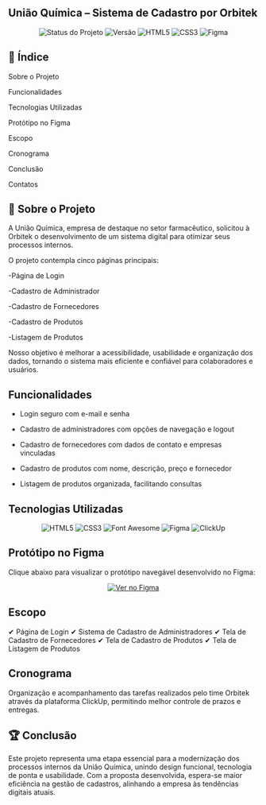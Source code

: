 União Química – Sistema de Cadastro por Orbitek
---
<p align="center"> <img src="https://img.shields.io/badge/status-em%20desenvolvimento-yellow?style=for-the-badge" alt="Status do Projeto"> <img src="https://img.shields.io/badge/versão-1.0-blue?style=for-the-badge" alt="Versão"> <img src="https://img.shields.io/badge/HTML5-E34F26?style=for-the-badge&logo=html5&logoColor=white" alt="HTML5"> <img src="https://img.shields.io/badge/CSS3-1572B6?style=for-the-badge&logo=css3&logoColor=white" alt="CSS3"> <img src="https://img.shields.io/badge/Figma-FF7262?style=for-the-badge&logo=figma&logoColor=white" alt="Figma"> </p>

📑 Índice
--
Sobre o Projeto

Funcionalidades

Tecnologias Utilizadas

Protótipo no Figma

Escopo

Cronograma

Conclusão

Contatos

🎯 Sobre o Projeto
--

A União Química, empresa de destaque no setor farmacêutico, solicitou à Orbitek o desenvolvimento de um sistema digital para otimizar seus processos internos.

O projeto contempla cinco páginas principais:

-Página de Login

-Cadastro de Administrador

-Cadastro de Fornecedores

-Cadastro de Produtos

-Listagem de Produtos

Nosso objetivo é melhorar a acessibilidade, usabilidade e organização dos dados, tornando o sistema mais eficiente e confiável para colaboradores e usuários.

Funcionalidades
--
- Login seguro com e-mail e senha

- Cadastro de administradores com opções de navegação e logout

- Cadastro de fornecedores com dados de contato e empresas vinculadas

- Cadastro de produtos com nome, descrição, preço e fornecedor

- Listagem de produtos organizada, facilitando consultas

 Tecnologias Utilizadas
 ---
<p align="center"> <img src="https://img.shields.io/badge/HTML5-E34F26?style=for-the-badge&logo=html5&logoColor=white" alt="HTML5"> <img src="https://img.shields.io/badge/CSS3-1572B6?style=for-the-badge&logo=css3&logoColor=white" alt="CSS3"> <img src="https://img.shields.io/badge/FontAwesome-528DD7?style=for-the-badge&logo=fontawesome&logoColor=white" alt="Font Awesome"> <img src="https://img.shields.io/badge/Figma-FF7262?style=for-the-badge&logo=figma&logoColor=white" alt="Figma"> <img src="https://img.shields.io/badge/ClickUp-7B68EE?style=for-the-badge&logo=clickup&logoColor=white" alt="ClickUp"> </p>

Protótipo no Figma
------------
Clique abaixo para visualizar o protótipo navegável desenvolvido no Figma:

<p align="center"> <a href="https://www.figma.com" target="_blank"> <img src="https://img.shields.io/badge/Ver%20no-Figma-blue?style=for-the-badge&logo=figma&logoColor=white" alt="Ver no Figma"> </a> </p>

 Escopo
----

✔ Página de Login
✔ Sistema de Cadastro de Administradores
✔ Tela de Cadastro de Fornecedores
✔ Tela de Cadastro de Produtos
✔ Tela de Listagem de Produtos

 Cronograma
 -

Organização e acompanhamento das tarefas realizados pelo time Orbitek através da plataforma ClickUp, permitindo melhor controle de prazos e entregas.

🏆 Conclusão
-

Este projeto representa uma etapa essencial para a modernização dos processos internos da União Química, unindo design funcional, tecnologia de ponta e usabilidade.
Com a proposta desenvolvida, espera-se maior eficiência na gestão de cadastros, alinhando a empresa às tendências digitais atuais.
